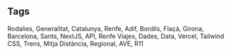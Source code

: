 ## Tags
Rodalies, Generalitat, Catalunya, Renfe, Adif, Bordils, Flaçà, Girona, Barcelona, Sants, NextJS, API, Renfe Viajes, Dades, Data, Vercel, Tailwind CSS, Trens, Mitja Distància, Regional, AVE, R11
